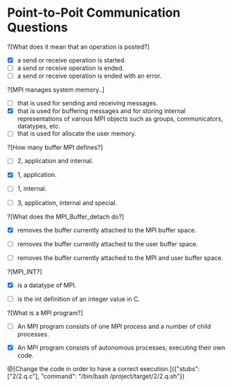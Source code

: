 # Point-to-Poit Communication Questions

?[What does it mean that an operation is posted?]
-[x] a send or receive operation is started.
-[ ] a send or receive operation is ended.
-[ ] a send or receive operation is ended with an error.

?[MPI manages system memory..]
-[ ] that is used for sending  and  receiving messages.
-[x] that is used for buffering messages and for storing internal representations of various MPI objects such as groups, communicators, datatypes, etc. 
-[ ] that is used for allocate the user memory.

?[How many buffer MPI defines?]
-[ ] 2, application and internal.
-[x] 1, application.
-[ ] 1, internal.
-[ ] 3, application, internal and special.


?[What does the MPI_Buffer_detach do?]
-[x] removes the buffer currently attached to the MPI buffer space.
-[ ] removes the buffer currently attached to the user buffer space.
-[ ] removes the buffer currently attached to the MPI and user buffer space.


?[MPI_INT?]
-[x] is a datatype of MPI.
-[ ] is the int definition of an integer value in C.


?[What is a MPI program?]
-[ ] An MPI program consists of one MPI process and a number of child processes.
-[x] An MPI program consists of autonomous processes, executing their own code.


@[Change the code in order to have a correct execution.]({"stubs": ["2/2.q.c"], "command": "/bin/bash /project/target/2/2.q.sh"})

